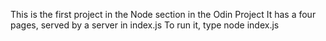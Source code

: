 This is the first project in the Node section in the Odin Project
 It has a four pages, served by a server in index.js
 To run it, type node index.js